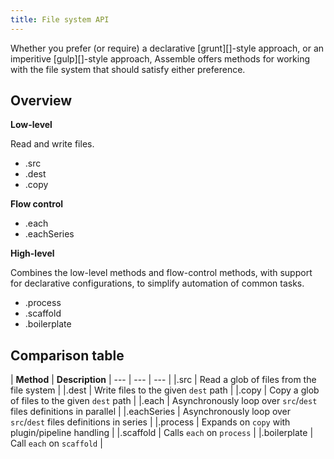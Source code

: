 ```yaml
---
title: File system API
---
```


Whether you prefer (or require) a declarative [grunt][]-style approach, or an imperitive [gulp][]-style approach, Assemble offers methods for working with the file system that should satisfy either preference.

## Overview

**Low-level**

Read and write files.

- .src
- .dest
- .copy

**Flow control**

- .each
- .eachSeries

**High-level**

Combines the low-level methods and flow-control methods, with support for declarative configurations, to simplify automation of common tasks. 

- .process
- .scaffold
- .boilerplate

## Comparison table

| **Method** | **Description** 
| --- | --- | --- |
|.src | Read a glob of files from the file system |
|.dest | Write files to the given `dest` path |
|.copy | Copy a glob of files to the given `dest` path |
|.each | Asynchronously loop over `src`/`dest` files definitions in parallel | 
|.eachSeries | Asynchronously loop over `src`/`dest` files definitions in series | 
|.process | Expands on `copy` with plugin/pipeline handling |
|.scaffold | Calls `each` on `process` |
|.boilerplate | Call `each` on `scaffold` |